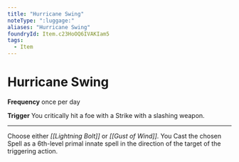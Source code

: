 ```yaml
---
title: "Hurricane Swing"
noteType: ":luggage:"
aliases: "Hurricane Swing"
foundryId: Item.c23HoOQ6IVAKIam5
tags:
  - Item
---
```


# Hurricane Swing

**Frequency** once per day

**Trigger** You critically hit a foe with a Strike with a slashing weapon.

* * *

Choose either _[[Lightning Bolt]]_ or _[[Gust of Wind]]_. You Cast the chosen Spell as a 6th-level primal innate spell in the direction of the target of the triggering action.

